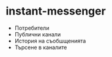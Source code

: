 # instant-messenger
 * Потребители
 * Публични канали
 * История на съобшщенията
 * Търсене в каналите
